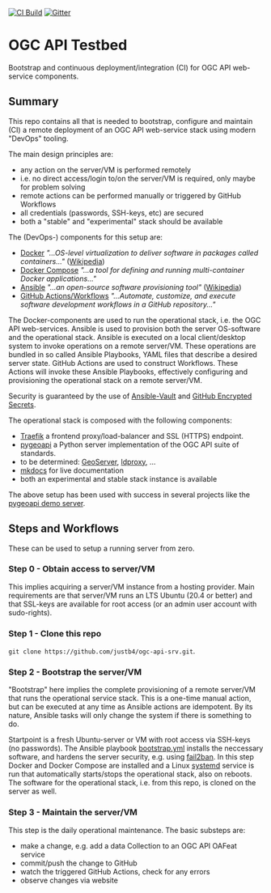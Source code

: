 [![CI Build](https://github.com/Geonovum/ogc-api-testbed/actions/workflows/ansible.yml/badge.svg)](https://github.com/Geonovum/ogc-api-testbed/actions/workflows/ansible.yml)
[![Gitter](https://img.shields.io/gitter/room/Geonovum/ogc-api-testbed.svg?style=flat-square)](https://gitter.im/Geonovum/ogc-api-testbed)

# OGC API Testbed
Bootstrap and continuous deployment/integration (CI) for OGC API web-service components.

## Summary

This repo contains all that is needed to bootstrap, configure and maintain (CI) a remote
deployment of an OGC API web-service stack using modern "DevOps" tooling.

The main design principles are:

* any action on the server/VM is performed remotely
* i.e. no direct access/login to/on the server/VM is required, only maybe for problem solving
* remote actions can be performed manually or triggered by GitHub Workflows
* all credentials (passwords, SSH-keys, etc) are secured 
* both a "stable" and "experimental" stack should be available

The (DevOps-) components for this setup are:

* [Docker](https://www.docker.com/) *"...OS-level virtualization to deliver software in packages called containers..."* ([Wikipedia](https://en.wikipedia.org/wiki/Docker_(software)))
* [Docker Compose](https://docs.docker.com/compose) *"...a tool for defining and running multi-container Docker applications..."*
* [Ansible](https://www.ansible.com/) *"...an open-source software provisioning tool"* ([Wikipedia](https://en.wikipedia.org/wiki/Ansible_(software)))
* [GitHub Actions/Workflows](https://docs.github.com/en/actions) *"...Automate, customize, and execute software development workflows in a GitHub repository..."*

The Docker-components are used to run the operational stack, i.e. the OGC API web-services. Ansible is used to provision both the server OS-software
and the operational stack. Ansible is executed on a local client/desktop system to invoke operations on a remote server/VM.
These operations are bundled in so called Ansible Playbooks, YAML files that describe a desired server state.
GitHub Actions are used to construct Workflows. These Actions will invoke these Ansible Playbooks, effectively configuring
and provisioning the operational stack on a remote server/VM. 
                    
Security is guaranteed by the use of [Ansible-Vault](https://docs.ansible.com/ansible/latest/user_guide/vault.html) 
and [GitHub Encrypted Secrets](https://docs.github.com/en/actions/reference/encrypted-secrets).

The operational stack is composed with the following components:

* [Traefik](https://traefik.io/) a frontend proxy/load-balancer and SSL (HTTPS) endpoint.
* [pygeoapi](https://pygeoapi.io/) a Python server implementation of the OGC API suite of standards.
* to be determined: [GeoServer](http://geoserver.org/), [ldproxy](https://interactive-instruments.github.io/ldproxy/), ...
* [mkdocs](https://www.mkdocs.org/) for live documentation
* both an experimental and stable stack instance is available

The above setup has been used with success in several projects like 
the [pygeoapi demo server](https://demo.pygeoapi.io/).

## Steps and Workflows

These can be used to setup a running server from zero.

### Step 0 - Obtain access to server/VM
This implies acquiring a server/VM instance from a hosting provider.
Main requirements are that server/VM runs an LTS Ubuntu (20.4 or better) and that SSL-keys are available for root access 
(or an admin user account with sudo-rights).

### Step 1 - Clone this repo

`git clone https://github.com/justb4/ogc-api-srv.git`.

### Step 2 - Bootstrap the server/VM
"Bootstrap" here implies the complete provisioning of a remote server/VM that runs the operational service stack.
This is a one-time manual action, but can be executed at any time as Ansible actions are idempotent.
By its nature, Ansible tasks will only change the system if there is something to do.

Startpoint is a fresh Ubuntu-server or VM with root access via SSH-keys (no passwords).
The Ansible playbook [bootstrap.yml](ansible/bootstrap.yml) installs the neccessary software, and hardens
the server security, e.g. using [fail2ban](https://www.fail2ban.org/).
In this step Docker and Docker Compose are installed and a Linux [systemd](https://en.wikipedia.org/wiki/Systemd) service is run
that automatically starts/stops the operational stack, also on reboots.
The software for the operational stack, i.e. from this repo, is cloned on the server as well.

### Step 3 - Maintain the server/VM
This step is the daily operational maintenance. 
The basic substeps are:

* make a change, e.g. add a data Collection to an OGC API OAFeat service
* commit/push the change to GitHub
* watch the triggered GitHub Actions, check for any errors
* observe changes via website
